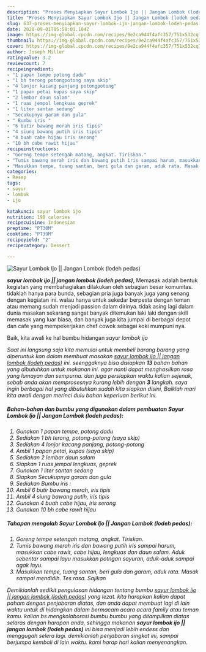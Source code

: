 ```yaml
---
description: "Proses Menyiapkan Sayur Lombok Ijo || Jangan Lombok (lodeh pedas), Sempurna"
title: "Proses Menyiapkan Sayur Lombok Ijo || Jangan Lombok (lodeh pedas), Sempurna"
slug: 637-proses-menyiapkan-sayur-lombok-ijo-jangan-lombok-lodeh-pedas-sempurna
date: 2020-09-01T05:58:01.104Z
image: https://img-global.cpcdn.com/recipes/9e2ca944f4afc357/751x532cq70/sayur-lombok-ijo-jangan-lombok-lodeh-pedas-foto-resep-utama.jpg
thumbnail: https://img-global.cpcdn.com/recipes/9e2ca944f4afc357/751x532cq70/sayur-lombok-ijo-jangan-lombok-lodeh-pedas-foto-resep-utama.jpg
cover: https://img-global.cpcdn.com/recipes/9e2ca944f4afc357/751x532cq70/sayur-lombok-ijo-jangan-lombok-lodeh-pedas-foto-resep-utama.jpg
author: Joseph Miller
ratingvalue: 3.2
reviewcount: 7
recipeingredient:
- "1 papan tempe potong dadu"
- "1 bh terong potongpotong saya skip"
- "4 lonjor kacang panjang potongpotong"
- "1 papan petai kupas saya skip"
- "2 lembar daun salam"
- "1 ruas jempol lengkuas geprek"
- "1 liter santan sedang"
- "Secukupnya garam dan gula"
- " Bumbu iris "
- "6 butir bawang merah iris tipis"
- "4 siung bawang putih iris tipis"
- "4 buah cabe hijau iris serong"
- "10 bh cabe rawit hijau"
recipeinstructions:
- "Goreng tempe setengah matang, angkat. Tiriskan."
- "Tumis bawang merah iris dan bawang putih iris sampai harum, masukkan cabe rawit, cabe hijau, lengkuas dan daun salam. Aduk sebentar sampai layu masukkan potngan sayuran, aduk-aduk sampai agak layu."
- "Masukkan tempe, tuang santan, beri gula dan garam, aduk rata. Masak sampai mendidih. Tes rasa. Sajikan"
categories:
- Resep
tags:
- sayur
- lombok
- ijo

katakunci: sayur lombok ijo 
nutrition: 198 calories
recipecuisine: Indonesian
preptime: "PT38M"
cooktime: "PT39M"
recipeyield: "2"
recipecategory: Dessert

---
```



![Sayur Lombok Ijo || Jangan Lombok (lodeh pedas)](https://img-global.cpcdn.com/recipes/9e2ca944f4afc357/751x532cq70/sayur-lombok-ijo-jangan-lombok-lodeh-pedas-foto-resep-utama.jpg)

<b><i>sayur lombok ijo || jangan lombok (lodeh pedas)</i></b>, Memasak adalah bentuk kegiatan yang membahagiakan dilakukan oleh sebagian besar komunitas. tidaklah hanya para bunda, sebagian pria juga banyak juga yang senang dengan kegiatan ini. walau hanya untuk sekedar berpesta dengan teman atau memang sudah menjadi passion dalam dirinya. tidak asing lagi dalam dunia masakan sekarang sangat banyak ditemukan laki laki dengan skill memasak yang luar biasa, dan banyak juga kita jumpai di berbagai depot dan cafe yang mempekerjakan chef cowok sebagai koki mumpuni nya.



Baik, kita awali ke hal bumbu hidangan <i>sayur lombok ijo 

Saat ini langsung saja kita memulai untuk membeli barang barang yang diperuntuk kan dalam membuat masakan <u><i>sayur lombok ijo || jangan lombok (lodeh pedas)</i></u> ini. seenggaknya bisa disiapkan <b>13</b> bahan bahan yang dibutuhkan untuk makanan ini. agar nanti dapat menghasilkan rasa yang lumayan dan sempurna. dan juga persiapkan waktu kalian sejenak, sebab anda akan memprosesnya kurang lebih dengan <b>3</b> langkah. saya ingin berbagai hal yang dibutuhkan sudah kita siapkan disini, Baiklah mari kita awali dengan merinci dulu bahan keperluan berikut ini.

<!--inarticleads1-->

##### Bahan-bahan dan bumbu yang digunakan dalam pembuatan Sayur Lombok Ijo || Jangan Lombok (lodeh pedas):

1. Gunakan 1 papan tempe, potong dadu
1. Sediakan 1 bh terong, potong-potong (saya skip)
1. Sediakan 4 lonjor kacang panjang, potong-potong
1. Ambil 1 papan petai, kupas (saya skip)
1. Sediakan 2 lembar daun salam
1. Siapkan 1 ruas jempol lengkuas, geprek
1. Gunakan 1 liter santan sedang
1. Siapkan Secukupnya garam dan gula
1. Sediakan  Bumbu iris :
1. Ambil 6 butir bawang merah, iris tipis
1. Ambil 4 siung bawang putih, iris tipis
1. Gunakan 4 buah cabe hijau, iris serong
1. Gunakan 10 bh cabe rawit hijau




<!--inarticleads2-->

##### Tahapan mengolah Sayur Lombok Ijo || Jangan Lombok (lodeh pedas):

1. Goreng tempe setengah matang, angkat. Tiriskan.
1. Tumis bawang merah iris dan bawang putih iris sampai harum, masukkan cabe rawit, cabe hijau, lengkuas dan daun salam. Aduk sebentar sampai layu masukkan potngan sayuran, aduk-aduk sampai agak layu.
1. Masukkan tempe, tuang santan, beri gula dan garam, aduk rata. Masak sampai mendidih. Tes rasa. Sajikan




Demikianlah sedikit pengulasan hidangan tentang bumbu <u>sayur lombok ijo || jangan lombok (lodeh pedas)</u> yang lezat. kita harapkan kalian dapat paham dengan penjabaran diatas, dan anda dapat membuat lagi di lain waktu untuk di hidangkan dalam bermacam acara acara family atau teman kamu. kalian bs mengkolaborasi bumbu bumbu yang ditampilkan diatas selaras dengan harapan anda, sehingga makanan <b>sayur lombok ijo || jangan lombok (lodeh pedas)</b> ini bisa menjadi lebih endess dan menggugah selera lagi. demikianlah penjabaran singkat ini, sampai berjumpa kembali di lain waktu. kami harap hari kalian menyenangkan.
